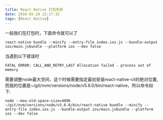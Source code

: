 ```yaml
---
title: React Native 打包失败
date: 2016-05-28 22:17:32
tags: [React Native]
---
```


一般我们在打包时，下面命令就可以了
```
react-native bundle --minify --entry-file index.ios.js --bundle-output ios/main.jsbundle --platform ios --dev false
```
当遇到以下错误时
```
FATAL ERROR: CALL_AND_RETRY_LAST Allocation failed - process out of memory
```
需要调整node最大空间，这个时候需要指定最初安装react-native-cli的绝对位置,而我的位置是~/git/nvm/versions/node/v5.6.0/bin/react-native，所以命令如下:
```
node --max-old-space-size=4096 ~/git/nvm/versions/node/v5.6.0/bin/react-native bundle --minify --entry-file index.ios.js --bundle-output ios/main.jsbundle --platform ios --dev false
```

